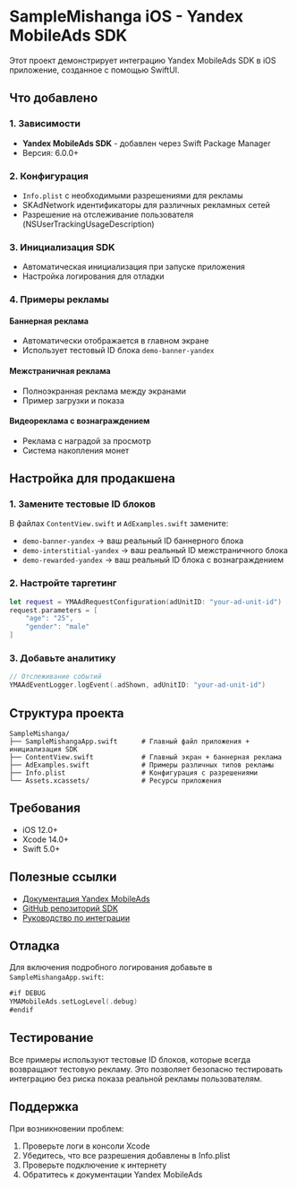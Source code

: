 # SampleMishanga iOS - Yandex MobileAds SDK

Этот проект демонстрирует интеграцию Yandex MobileAds SDK в iOS приложение, созданное с помощью SwiftUI.

## Что добавлено

### 1. Зависимости
- **Yandex MobileAds SDK** - добавлен через Swift Package Manager
- Версия: 6.0.0+

### 2. Конфигурация
- `Info.plist` с необходимыми разрешениями для рекламы
- SKAdNetwork идентификаторы для различных рекламных сетей
- Разрешение на отслеживание пользователя (NSUserTrackingUsageDescription)

### 3. Инициализация SDK
- Автоматическая инициализация при запуске приложения
- Настройка логирования для отладки

### 4. Примеры рекламы

#### Баннерная реклама
- Автоматически отображается в главном экране
- Использует тестовый ID блока `demo-banner-yandex`

#### Межстраничная реклама
- Полноэкранная реклама между экранами
- Пример загрузки и показа

#### Видеореклама с вознаграждением
- Реклама с наградой за просмотр
- Система накопления монет

## Настройка для продакшена

### 1. Замените тестовые ID блоков
В файлах `ContentView.swift` и `AdExamples.swift` замените:
- `demo-banner-yandex` → ваш реальный ID баннерного блока
- `demo-interstitial-yandex` → ваш реальный ID межстраничного блока  
- `demo-rewarded-yandex` → ваш реальный ID блока с вознаграждением

### 2. Настройте таргетинг
```swift
let request = YMAAdRequestConfiguration(adUnitID: "your-ad-unit-id")
request.parameters = [
    "age": "25",
    "gender": "male"
]
```

### 3. Добавьте аналитику
```swift
// Отслеживание событий
YMAAdEventLogger.logEvent(.adShown, adUnitID: "your-ad-unit-id")
```

## Структура проекта

```
SampleMishanga/
├── SampleMishangaApp.swift      # Главный файл приложения + инициализация SDK
├── ContentView.swift            # Главный экран + баннерная реклама
├── AdExamples.swift             # Примеры различных типов рекламы
├── Info.plist                   # Конфигурация с разрешениями
└── Assets.xcassets/             # Ресурсы приложения
```

## Требования

- iOS 12.0+
- Xcode 14.0+
- Swift 5.0+

## Полезные ссылки

- [Документация Yandex MobileAds](https://yandex.ru/dev/mobile-ads/)
- [GitHub репозиторий SDK](https://github.com/yandexmobile/yandex-mobile-ads-ios)
- [Руководство по интеграции](https://yandex.ru/dev/mobile-ads/doc/ios/quick-start.html)

## Отладка

Для включения подробного логирования добавьте в `SampleMishangaApp.swift`:
```swift
#if DEBUG
YMAMobileAds.setLogLevel(.debug)
#endif
```

## Тестирование

Все примеры используют тестовые ID блоков, которые всегда возвращают тестовую рекламу. Это позволяет безопасно тестировать интеграцию без риска показа реальной рекламы пользователям.

## Поддержка

При возникновении проблем:
1. Проверьте логи в консоли Xcode
2. Убедитесь, что все разрешения добавлены в Info.plist
3. Проверьте подключение к интернету
4. Обратитесь к документации Yandex MobileAds

